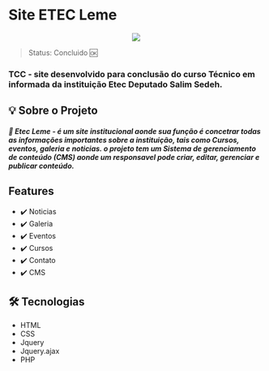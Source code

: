# Site ETEC Leme

<center><img src="https://user-images.githubusercontent.com/24917622/176570104-93701f96-9baa-4ffa-bd62-d63eab6bd583.png"</img></center>

> Status: Concluido 🆗

### TCC - site desenvolvido para conclusão do curso Técnico em informada da instituição Etec Deputado Salim Sedeh.


## 💡 Sobre o Projeto

##### 🏫 Etec Leme - é um site institucional aonde sua função é concetrar todas as informações importantes sobre a instituição, tais como Cursos, eventos, galeria e noticias. o projeto tem um Sistema de gerenciamento de conteúdo (CMS) aonde um responsavel pode criar, editar, gerenciar e publicar conteúdo.


## Features

+ ✔️ Noticias
+ ✔️ Galeria
+ ✔️ Eventos
+ ✔️ Cursos
+ ✔️ Contato
+ ✔️ CMS 



## 🛠️ Tecnologias

+ HTML
+ CSS
+ Jquery
+ Jquery.ajax
+ PHP


